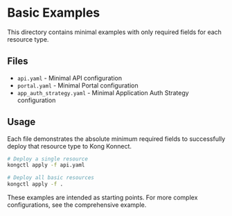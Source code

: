 # Basic Examples

This directory contains minimal examples with only required fields for each resource type.

## Files

- `api.yaml` - Minimal API configuration
- `portal.yaml` - Minimal Portal configuration  
- `app_auth_strategy.yaml` - Minimal Application Auth Strategy configuration

## Usage

Each file demonstrates the absolute minimum required fields to successfully deploy that resource type to Kong Konnect.

```bash
# Deploy a single resource
kongctl apply -f api.yaml

# Deploy all basic resources
kongctl apply -f .
```

These examples are intended as starting points. For more complex configurations, see the comprehensive example.